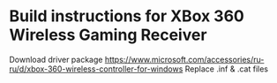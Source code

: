 # Build instructions for XBox 360 Wireless Gaming Receiver 
Download driver package https://www.microsoft.com/accessories/ru-ru/d/xbox-360-wireless-controller-for-windows
Replace .inf & .cat files
